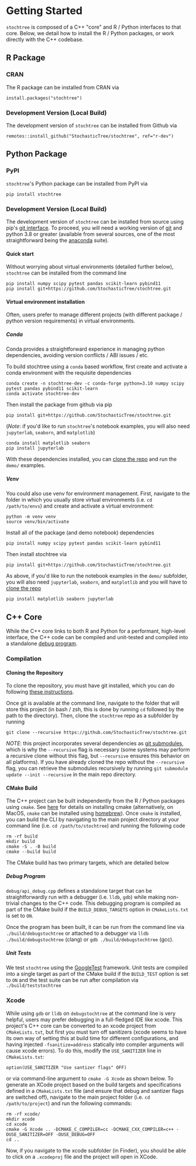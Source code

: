 # Getting Started

`stochtree` is composed of a C++ "core" and R / Python interfaces to that core.
Below, we detail how to install the R / Python packages, or work directly with the C++ codebase.

## R Package

### CRAN

The R package can be installed from CRAN via

```
install.packages("stochtree")
```

### Development Version (Local Build)

The development version of `stochtree` can be installed from Github via

```
remotes::install_github("StochasticTree/stochtree", ref="r-dev")
```

## Python Package

### PyPI

`stochtree`'s Python package can be installed from PyPI via

```
pip install stochtree
```

### Development Version (Local Build)

The development version of `stochtree` can be installed from source using pip's [git interface](https://pip.pypa.io/en/stable/topics/vcs-support/). 
To proceed, you will need a working version of [git](https://git-scm.com) and python 3.8 or greater (available from several sources, one of the most 
straightforward being the [anaconda](https://docs.conda.io/projects/conda/en/stable/user-guide/install/index.html) suite).

#### Quick start

Without worrying about virtual environments (detailed further below), `stochtree` can be installed from the command line

```
pip install numpy scipy pytest pandas scikit-learn pybind11
pip install git+https://github.com/StochasticTree/stochtree.git
```

#### Virtual environment installation

Often, users prefer to manage different projects (with different package / python version requirements) in virtual environments. 

##### Conda

Conda provides a straightforward experience in managing python dependencies, avoiding version conflicts / ABI issues / etc.

To build stochtree using a `conda` based workflow, first create and activate a conda environment with the requisite dependencies

```{bash}
conda create -n stochtree-dev -c conda-forge python=3.10 numpy scipy pytest pandas pybind11 scikit-learn
conda activate stochtree-dev
```

Then install the package from github via pip

```{bash}
pip install git+https://github.com/StochasticTree/stochtree.git
```

(*Note*: if you'd like to run `stochtree`'s notebook examples, you will also need `jupyterlab`, `seaborn`, and `matplotlib`)

```{bash}
conda install matplotlib seaborn
pip install jupyterlab
```

With these dependencies installed, you can [clone the repo](#cloning-the-repository) and run the `demo/` examples.

##### Venv

You could also use venv for environment management. First, navigate to the folder in which you usually store virtual environments 
(i.e. `cd /path/to/envs`) and create and activate a virtual environment:

```{bash}
python -m venv venv
source venv/bin/activate
```

Install all of the package (and demo notebook) dependencies

```{bash}
pip install numpy scipy pytest pandas scikit-learn pybind11
```

Then install stochtree via

```{bash}
pip install git+https://github.com/StochasticTree/stochtree.git
```

As above, if you'd like to run the notebook examples in the `demo/` subfolder, you will also need `jupyterlab`, `seaborn`, and `matplotlib` and you will have to [clone the repo](#cloning-the-repository)

```{bash}
pip install matplotlib seaborn jupyterlab
```

## C++ Core

While the C++ core links to both R and Python for a performant, high-level interface, 
the C++ code can be compiled and unit-tested and compiled into a standalone 
[debug program](https://github.com/StochasticTree/stochtree/tree/main/debug).

### Compilation

#### Cloning the Repository

To clone the repository, you must have git installed, which you can do following [these instructions](https://learn.microsoft.com/en-us/devops/develop/git/install-and-set-up-git). 

Once git is available at the command line, navigate to the folder that will store this project (in bash / zsh, this is done by running `cd` followed by the path to the directory). 
Then, clone the `stochtree` repo as a subfolder by running
```{bash}
git clone --recursive https://github.com/StochasticTree/stochtree.git
```

*NOTE*: this project incorporates several dependencies as [git submodules](https://git-scm.com/book/en/v2/Git-Tools-Submodules), 
which is why the `--recursive` flag is necessary (some systems may perform a recursive clone without this flag, but 
`--recursive` ensures this behavior on all platforms). If you have already cloned the repo without the `--recursive` flag, 
you can retrieve the submodules recursively by running `git submodule update --init --recursive` in the main repo directory.

#### CMake Build

The C++ project can be built independently from the R / Python packages using `cmake`. 
See [here](https://cmake.org/install/) for details on installing cmake (alternatively, 
on MacOS, `cmake` can be installed using [homebrew](https://formulae.brew.sh/formula/cmake)).
Once `cmake` is installed, you can build the CLI by navigating to the main 
project directory at your command line (i.e. `cd /path/to/stochtree`) and 
running the following code 

```{bash}
rm -rf build
mkdir build
cmake -S . -B build
cmake --build build
```

The CMake build has two primary targets, which are detailed below

##### Debug Program

`debug/api_debug.cpp` defines a standalone target that can be straightforwardly run with a debugger (i.e. `lldb`, `gdb`) 
while making non-trivial changes to the C++ code.
This debugging program is compiled as part of the CMake build if the `BUILD_DEBUG_TARGETS` option in `CMakeLists.txt` is set to `ON`.

Once the program has been built, it can be run from the command line via `./build/debugstochtree` or attached to a debugger 
via `lldb ./build/debugstochtree` (clang) or `gdb ./build/debugstochtree` (gcc).

##### Unit Tests

We test `stochtree` using the [GoogleTest](https://google.github.io/googletest/) framework.
Unit tests are compiled into a single target as part of the CMake build if the `BUILD_TEST` option is set to `ON` 
and the test suite can be run after compilation via `./build/teststochtree`

### Xcode

While using `gdb` or `lldb` on `debugstochtree` at the command line is very helpful, users may prefer debugging in a full-fledged IDE like xcode. This project's C++ core can be converted to an xcode project from `CMakeLists.txt`, but first you must turn off sanitizers (xcode seems to have its own way of setting this at build time for different configurations, and having injected 
`-fsanitize=address` statically into compiler arguments will cause xcode errors). To do this, modify the `USE_SANITIZER` line in `CMakeLists.txt`:

```
option(USE_SANITIZER "Use santizer flags" OFF)
```

or via command-line argument to `cmake -G Xcode` as shown below. To generate an XCode project based on the build targets and specifications defined in a `CMakeLists.txt` file (and ensure that debug and santizer flags are switched off), navigate to the main project folder (i.e. `cd /path/to/project`) and run the following commands:

```{bash}
rm -rf xcode/
mkdir xcode
cd xcode
cmake -G Xcode .. -DCMAKE_C_COMPILER=cc -DCMAKE_CXX_COMPILER=c++ -DUSE_SANITIZER=OFF -DUSE_DEBUG=OFF
cd ..
```

Now, if you navigate to the xcode subfolder (in Finder), you should be able to click on a `.xcodeproj` file and the project will open in XCode.
